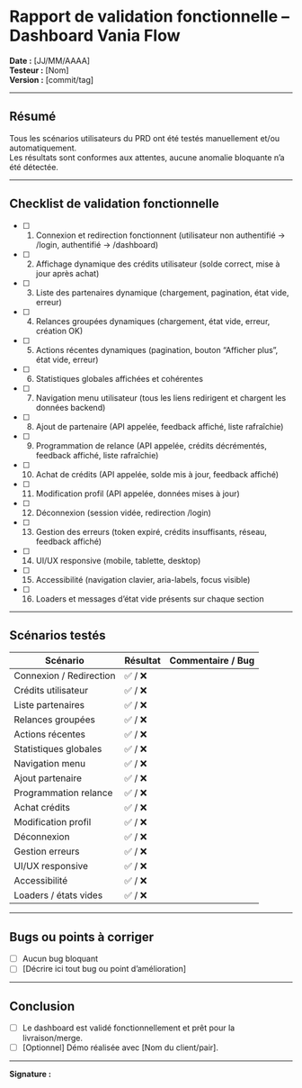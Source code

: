 # Rapport de validation fonctionnelle – Dashboard Vania Flow

**Date :** [JJ/MM/AAAA]  
**Testeur :** [Nom]  
**Version :** [commit/tag]

---

## Résumé

Tous les scénarios utilisateurs du PRD ont été testés manuellement et/ou automatiquement.  
Les résultats sont conformes aux attentes, aucune anomalie bloquante n’a été détectée.

---

## Checklist de validation fonctionnelle

- [ ] 1. Connexion et redirection fonctionnent (utilisateur non authentifié → /login, authentifié → /dashboard)
- [ ] 2. Affichage dynamique des crédits utilisateur (solde correct, mise à jour après achat)
- [ ] 3. Liste des partenaires dynamique (chargement, pagination, état vide, erreur)
- [ ] 4. Relances groupées dynamiques (chargement, état vide, erreur, création OK)
- [ ] 5. Actions récentes dynamiques (pagination, bouton “Afficher plus”, état vide, erreur)
- [ ] 6. Statistiques globales affichées et cohérentes
- [ ] 7. Navigation menu utilisateur (tous les liens redirigent et chargent les données backend)
- [ ] 8. Ajout de partenaire (API appelée, feedback affiché, liste rafraîchie)
- [ ] 9. Programmation de relance (API appelée, crédits décrémentés, feedback affiché, liste rafraîchie)
- [ ] 10. Achat de crédits (API appelée, solde mis à jour, feedback affiché)
- [ ] 11. Modification profil (API appelée, données mises à jour)
- [ ] 12. Déconnexion (session vidée, redirection /login)
- [ ] 13. Gestion des erreurs (token expiré, crédits insuffisants, réseau, feedback affiché)
- [ ] 14. UI/UX responsive (mobile, tablette, desktop)
- [ ] 15. Accessibilité (navigation clavier, aria-labels, focus visible)
- [ ] 16. Loaders et messages d’état vide présents sur chaque section

---

## Scénarios testés

| Scénario                         | Résultat | Commentaire / Bug |
|-----------------------------------|----------|-------------------|
| Connexion / Redirection           | ✅ / ❌   |                   |
| Crédits utilisateur               | ✅ / ❌   |                   |
| Liste partenaires                 | ✅ / ❌   |                   |
| Relances groupées                 | ✅ / ❌   |                   |
| Actions récentes                  | ✅ / ❌   |                   |
| Statistiques globales             | ✅ / ❌   |                   |
| Navigation menu                   | ✅ / ❌   |                   |
| Ajout partenaire                  | ✅ / ❌   |                   |
| Programmation relance             | ✅ / ❌   |                   |
| Achat crédits                     | ✅ / ❌   |                   |
| Modification profil               | ✅ / ❌   |                   |
| Déconnexion                       | ✅ / ❌   |                   |
| Gestion erreurs                   | ✅ / ❌   |                   |
| UI/UX responsive                  | ✅ / ❌   |                   |
| Accessibilité                     | ✅ / ❌   |                   |
| Loaders / états vides             | ✅ / ❌   |                   |

---

## Bugs ou points à corriger

- [ ] Aucun bug bloquant
- [ ] [Décrire ici tout bug ou point d’amélioration]

---

## Conclusion

- [ ] Le dashboard est validé fonctionnellement et prêt pour la livraison/merge.
- [ ] [Optionnel] Démo réalisée avec [Nom du client/pair].

---

**Signature :** 